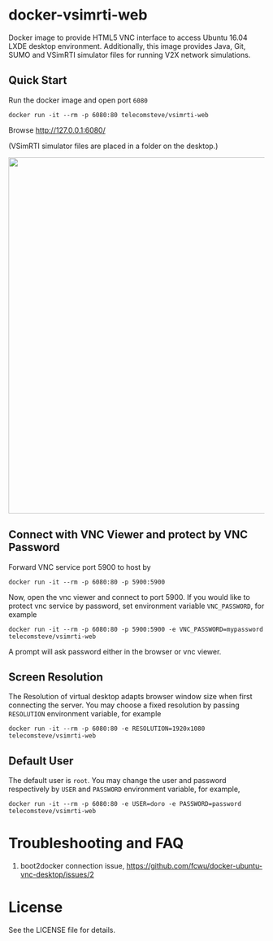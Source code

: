 docker-vsimrti-web
=========================

Docker image to provide HTML5 VNC interface to access Ubuntu 16.04 LXDE desktop environment.
Additionally, this image provides Java, Git, SUMO and VSimRTI simulator files for running V2X network simulations.

Quick Start
-------------------------

Run the docker image and open port `6080`

```
docker run -it --rm -p 6080:80 telecomsteve/vsimrti-web
```

Browse http://127.0.0.1:6080/

(VSimRTI simulator files are placed in a folder on the desktop.)

<img src="https://raw.github.com/fcwu/docker-ubuntu-vnc-desktop/master/screenshots/lxde.png?v1" width=700/>


Connect with VNC Viewer and protect by VNC Password
------------------

Forward VNC service port 5900 to host by

```
docker run -it --rm -p 6080:80 -p 5900:5900
```

Now, open the vnc viewer and connect to port 5900. If you would like to protect vnc service by password, set environment variable `VNC_PASSWORD`, for example

```
docker run -it --rm -p 6080:80 -p 5900:5900 -e VNC_PASSWORD=mypassword telecomsteve/vsimrti-web
```

A prompt will ask password either in the browser or vnc viewer.


Screen Resolution
------------------

The Resolution of virtual desktop adapts browser window size when first connecting the server. You may choose a fixed resolution by passing `RESOLUTION` environment variable, for example

```
docker run -it --rm -p 6080:80 -e RESOLUTION=1920x1080 telecomsteve/vsimrti-web
```


Default User
------------------

The default user is `root`. You may change the user and password respectively by `USER` and `PASSWORD` environment variable, for example,

```
docker run -it --rm -p 6080:80 -e USER=doro -e PASSWORD=password telecomsteve/vsimrti-web
```

Troubleshooting and FAQ
==================

1. boot2docker connection issue, https://github.com/fcwu/docker-ubuntu-vnc-desktop/issues/2


License
==================

See the LICENSE file for details.

